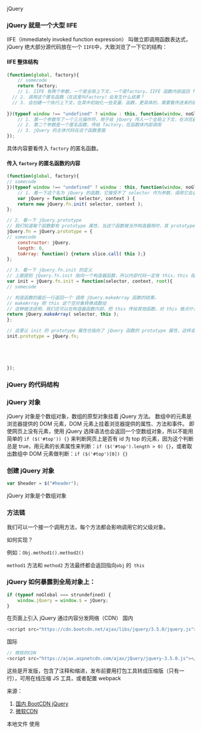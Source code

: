 

jQuery 


###  jQuery 就是一个大型 IIFE 
IIFE（immediately invoked function expression） 叫做立即调用函数表达式， jQuery 绝大部分源代码放在一个 `IIFE`中，大致浏览了一下它的结构：

#### IIFE 整体结构

```js
(function(global, factory){
	// somecode
	return factory;
	// 1. IIFE 有两个参数，一个是全局上下文，一个是factory。IIFE 函数内部返回 factory 的调用结果
  // 2. 调用这个匿名函数（在这里叫factory）会发生什么结果？
  // 3. 会创建一个执行上下文，在其中初始化一些变量、函数，更具体的，需要看传进来的匿名函数
	
})(typeof window !== "undefined" ? window : this, function(window, noGlobal){
	// 1. 第一个参数写了一个三元操作符，用于给 jQuery 传入一个全局上下文，在浏览器中是window
	// 2. 第二个参数是一个匿名函数，传给 factory，在函数体内部调用
	// 3. jQuery 的主体代码在这个函数里面
});
```

具体内容要看传入  `factory` 的匿名函数。
#### 传入 `factory` 的匿名函数的内容
```js
(function(global, factory){
// somecode
})(typeof window !== "undefined" ? window : this, function(window, noGlobal){
	// 1. 看一下这个名为 jQuery 的函数，它接受不了 selector 作为参数，调用它会返回 new jQuery.fn.init 的结果，这样外界调用jQuery 就不用在前面加 new 操作符。可以看到，jQuery.fn.init 是个构造器函数。
	var jQuery = function( selector, context ) {
	return new jQuery.fn.init( selector, context );
};

// 2. 看一下 jQuery.prototype
// 我们知道每个函数都有 prototype 属性，当这个函数被当作构造器用时，其 prototype 属性才发挥作用。上面这段代码创建了一个对象，并让它可以通过 jQuery.fn 和 jQuery.prototype 引用。普通函数的 prototype 属性没有用，这么写难道想把 jQuery 当作构造器调用？
jQuery.fn = jQuery.prototype = {
// somecode
	constructor: jQuery,
	length: 0,
	toArray: function() {return slice.call( this );}
}; 

// 3. 看一下 jQuery.fn.init 的定义
// 上面提到 jQuery.fn.init 指向一个构造器函数，所以内部代码一定有 this，this 指向 new 出来的空对象，构造器就是给 new 出来的空对象添加属性和方法用的。
var init = jQuery.fn.init = function(selector, context, root){
// somecode

// 构造函数的最后一行返回一个 调用 jQuery.makeArray 函数的结果。
// makeArray 把 this 这个空对象转换成数组
// 这种做法说明，我们还可以在构造器函数内部，把 this 传给其他函数，对 this 做点什么，然后再把从它构造器函数里返回。
return jQuery.makeArray( selector, this );
};

// 这里让 init 的 prototype 属性也指向了 jQuery 函数的 prototype 属性，这样会让 init 构造器产生的对象的原型指向它。jQuery.fn.init 的作用是，接收输入的选择器，$('#id')中的‘#id’，然后返回一个对象，只是做了 jQuery 对象的初始化工作。对象可用的方法是通过 jQuery 的prototype 属性获取的。
init.prototype = jQuery.fn;





});
```



### jQuery 的代码结构


###  jQuery 对象
jQuery 对象是个数组对象，数组的原型对象挂着 jQuery 方法。
数组中的元素是浏览器提供的 DOM 元素，DOM 元素上挂着浏览器提供的属性、方法和事件。
即使网页上没有元素，使用 jQuery 选择语法也会返回一个空数组对象，所以不能用简单的
`if ($('#top')) {}` 来判断网页上是否有 id 为 top 的元素，因为这个判断总是 true，用元素的长素属性来判断：`if ($('#top').length > 0) {}`，或者取出数组中 DOM 元素做判断：`if ($('#top')[0]) {}`

### 创建 jQuery 对象
```js
var $header = $("#header");
```
jQuery 对象是个数组对象

### 方法链

我们可以一个接一个调用方法，每个方法都会影响调用它的父级对象。

如何实现？

例如：`Obj.method1().method2()` 

`method1` 方法和 `method2` 方法最终都会返回指向`obj` 的` this` 



### jQuery 如何暴露到全局对象上：

```js
if (typeof noGlobal === strundefined) {
	window.jQuery = window.$ = jQuery;
}
```

在页面上引入 jQuery 
通过内容分发网络（CDN）
国内
```js
<script src="https://cdn.bootcdn.net/ajax/libs/jquery/3.5.0/jquery.js"></script>
```

国际
```js
// 微软的CDN
<script src="https://ajax.aspnetcdn.com/ajax/jQuery/jquery-3.5.0.js"></script>
```

这些是开发版，包含了注释和缩进，发布前要用打包工具转成压缩版（只有一行），可用在线压缩 JS 工具，或者配置 webpack 

来源：
1. [国内 BootCDN jQuery](https://www.bootcdn.cn/jquery/)
2. [微软CDN](https://docs.microsoft.com/en-us/aspnet/ajax/cdn/overview#jQuery_Releases_on_the_CDN_0) 



本地文件
使用 <script> 标签进行外部文件引入
```js
<script src = "jquery.js"></script>
```
